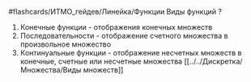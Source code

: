#flashcards/ИТМО_гейдев/Линейка/Функции
Виды функций
?
1. Конечные функции - отображения конечных множеств
2. Последовательности - отображение счетного множества в произвольное множество
3. Континуальные функции - отображение несчетных множеств в конечные, счетные или несчетные множества
[[../../Дискретка/Множества/Виды множеств]]


